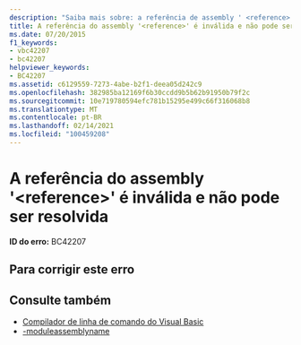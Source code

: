 ```yaml
---
description: "Saiba mais sobre: a referência de assembly ' <reference> ' é inválida e não pode ser resolvida"
title: A referência do assembly '<reference>' é inválida e não pode ser resolvida
ms.date: 07/20/2015
f1_keywords:
- vbc42207
- bc42207
helpviewer_keywords:
- BC42207
ms.assetid: c6129559-7273-4abe-b2f1-deea05d242c9
ms.openlocfilehash: 382985ba12169f6b30ccdd9b5b62b91950b79f2c
ms.sourcegitcommit: 10e719780594efc781b15295e499c66f316068b8
ms.translationtype: MT
ms.contentlocale: pt-BR
ms.lasthandoff: 02/14/2021
ms.locfileid: "100459208"
---
```

# <a name="assembly-reference-reference-is-invalid-and-cannot-be-resolved"></a>A referência do assembly '\<reference>' é inválida e não pode ser resolvida

**ID do erro:** BC42207

## <a name="to-correct-this-error"></a>Para corrigir este erro

## <a name="see-also"></a>Consulte também

- [Compilador de linha de comando do Visual Basic](../reference/command-line-compiler/index.md)
- [-moduleassemblyname](../reference/command-line-compiler/moduleassemblyname.md)
